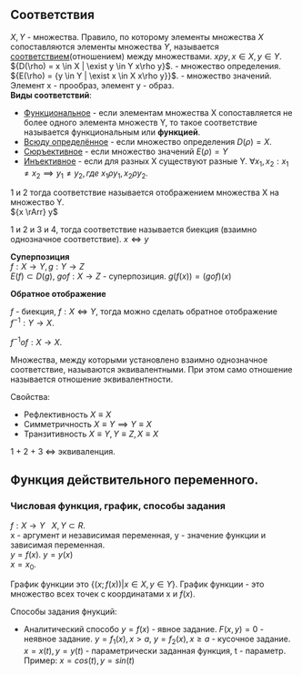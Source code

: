 ## Соответствия

${X, Y}$ - множества.
Правило, по которому элементы множества ${X}$ сопоставляются элементы множества ${Y}$, называется <ins> соответствием</ins>(отношением) между множествами. ${x \rho y, x \in X, y \in Y}$. ${D(\rho) = x \in X | \exist y \in Y x\rho y}$. - множество определения. <br> ${E(\rho) = {y \in Y | \exist x \in X x\rho y}}$. - множество значений.<br>
Элемент x - прообраз, элемент y - образ.<br>
<b>Виды соответствий</b>:
* <ins>Функциональное</ins> - если элементам множества X сопоставляется не более одного элемента множеств Y, то такое соответствие называется функциональным или <b>функцией</b>.
* <ins>Всюду определённое</ins> - если множество определения ${D(\rho) = X}$.
* <ins>Сюръективное</ins> - если множество значений ${E(\rho) = Y}$ 
* <ins>Инъективное</ins> - если для разных X существуют разные Y. ${\forall x_1,x_2 : x_1 \not = x_2 \implies y_1 \not = y_2, где \  x_1 \rho y_1, x_2 \rho y_2}$. <br>

1 и 2 тогда соответствие называется отображением множества X на множество Y.<br> ${x \rArr} y$

1 и 2 и 3 и 4, тогда соответствие называется биекция (взаимно однозначное соответствие). ${x \iff y}$ <br>

<b>Суперпозиция</b><br>${f: X \to Y, g: Y \to Z}$<br> ${E(f) \subset D(g)}$, ${g o f : X \to Z}$ - суперпозиция. ${g(f(x)) = (g o f)(x)}$

<b>Обратное отображение</b>

${f}$ - биекция, ${f: X \iff Y}$, тогда можно сделать обратное отображение ${f^{-1}: Y \to X}$.

${f^{-1} o f: X \to X}$.

Множества, между которыми установлено взаимно однозначное соответствие, называются эквивалентными. При этом само отношение называется отношение эквивалентности.<br>

Свойства:
* Рефлективность ${X \equiv X}$
* Симметричность ${X \equiv Y \implies Y \equiv X}$
* Транзитивность ${X \equiv Y, Y \equiv Z, X \equiv X}$

1 + 2 + 3 ${\iff }$ эквиваленция.


## Функция действительного переменного.
### Числовая функция, график, способы задания

${f: X \to Y ~~~ X,Y \subset R}$.<br>
x - аргумент и независимая переменная, y - значение функции и зависимая переменная. <br> ${y = f(x)}$. ${y = y(x)}$ <br> ${x = x_0}$. 

График функции это ${\{(x;f(x))|x \in X, y \in Y \}}$.
График функции - это множество всех точек с координатами x и ${f(x)}$.

Способы задания фнукций:
* Аналитический способо ${y = f(x)}$ - явное задание. ${F(x,y)=0}$ - неявное задание. ${y = f_1(x), x > a, ~ y=f_2(x), x \ge a}$ - кусочное задание. ${x = x(t), y = y(t)}$ - параметрически заданная функция, t - параметр. Пример: ${x = cos(t), y = sin(t)}$